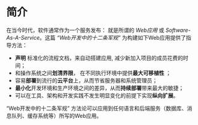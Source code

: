 简介
============

在当今时代，软件通常作为一个服务发布： 就是所谓的 *Web应用* 或 *Software-As-A-Service*。这篇 *“Web开发中的十二条军规”* 为构建如下Web应用提供了指导方法：

* **声明** 标准化的流程文档，来自动搭建应用, 减少新加入项目的成员花费的时间；
* 和操作系统之间**划清界限**， 在不同执行环境中提供**最大可移植性** ；
* 容易**部署**到流行的**云平台**上，从而节省服务器和系统管理员；
* **最小化**开发环境和生产环境之间的差异，从而**持续部署**带来最大的敏捷；
* 可以在工具、架构和开发实践不发生明显变化的前提下实现**纵向扩展**。

“Web开发中的十二条军规” 方法论可以应用到任何语言和后端服务（数据库、消息队列、缓存系统等）所写的Web应用。
